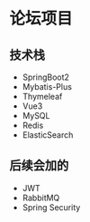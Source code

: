 # 论坛项目
## 技术栈
+ SpringBoot2
+ Mybatis-Plus
+ Thymeleaf
+ Vue3
+ MySQL
+ Redis
+ ElasticSearch
## 后续会加的
+ JWT
+ RabbitMQ
+ Spring Security